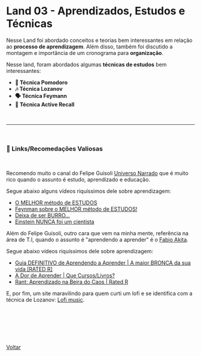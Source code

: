 <h1>Land 03 - Aprendizados, Estudos e Técnicas</h1>

<p>
  Nesse Land foi abordado conceitos e teorias bem interessantes em relação ao <strong>processo de aprendizagem</strong>.
  Além disso, também foi discutido a montagem e importância de um cronograma para <strong>organização</strong>.
</p>


<p>Nesse land, foram abordados algumas <strong>técnicas de estudos</strong> bem interessantes:</p>
<ul>
  <li><strong>🍅 Técnica Pomodoro</strong></li>
  <li><strong>🎶 Técnica Lozanov</strong></li>
  <li><strong>🗣 Técnica Feymann</strong></li>
  <li><strong>🔁 Técnica Active Recall</strong></li>
</ul>


<br>
<hr>
<br>
<h3>🔗 Links/Recomedações Valiosas</h3>
<br>

<p>
  Recomendo muito o canal do Felipe Guisoli <a href="https://www.youtube.com/c/UniversoNarrado">Universo Narrado</a> que é muito rico quando o assunto é estudo, aprendizado e educação.
  
  Segue abaixo alguns vídeos riquíssimos dele sobre aprendizagem:
  <ul>
    <li><a href="https://www.youtube.com/watch?v=S6MCK1Ggjp8">O MELHOR método de ESTUDOS</a></li>
    <li><a href="https://www.youtube.com/watch?v=RQE_UHooRic&t=7s">Feynman sobre o MELHOR método de ESTUDOS!</a></li>
    <li><a href="https://www.youtube.com/watch?v=0A2XHBeEQrc&t=117s">Deixa de ser BURRO...</a></li>
    <li><a href="https://www.youtube.com/watch?v=2y_DSVxist0&t=57s">Einstein NUNCA foi um cientista</a></li>
  </ul>
</p>

<p>
  Além do Felipe Guisoli, outro cara que vem na minha mente, referência na área de T.I, quando o assunto é "aprendendo a aprender" é o <a href="https://www.youtube.com/c/FabioAkita1990">Fabio Akita</a>.

  Segue abaixo vídeos riquíssimos dele sobre aprendizagem:
  <ul>
    <li><a href="https://www.youtube.com/watch?v=oUPaJxk6TZ0&t=2s">Guia DEFINITIVO de Aprendendo a Aprender | A maior BRONCA da sua vida [RATED R]</a></li>
    <li><a href="https://www.youtube.com/watch?v=HEaIsKm-pao&t=23s">A Dor de Aprender | Que Cursos/Livros?</a></li>
    <li><a href="https://www.youtube.com/watch?v=am-FQ86mKV0&t=7s">Rant: Aprendizado na Beira do Caos | Rated R</a></li>
  </ul>
</p>

<p>
  E, por fim, um site maravilindo para quem curti um lofi e se identifica com a técnica de Lozanov: <a href="https://www.lofi.cafe/">Lofi music</a>.
</p>

<br><br>


<br><br>

<a href="../../README.md">Voltar</a>